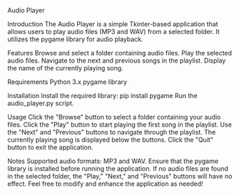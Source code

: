 Audio Player

Introduction
The Audio Player is a simple Tkinter-based application that allows users to play audio files (MP3 and WAV) from a selected folder. It utilizes the pygame library for audio playback.

Features
Browse and select a folder containing audio files.
Play the selected audio files.
Navigate to the next and previous songs in the playlist.
Display the name of the currently playing song.

Requirements
Python 3.x
pygame library

Installation
Install the required library: pip install pygame
Run the audio_player.py script.

Usage
Click the "Browse" button to select a folder containing your audio files.
Click the "Play" button to start playing the first song in the playlist.
Use the "Next" and "Previous" buttons to navigate through the playlist.
The currently playing song is displayed below the buttons.
Click the "Quit" button to exit the application.

Notes
Supported audio formats: MP3 and WAV.
Ensure that the pygame library is installed before running the application.
If no audio files are found in the selected folder, the "Play," "Next," and "Previous" buttons will have no effect.
Feel free to modify and enhance the application as needed!
